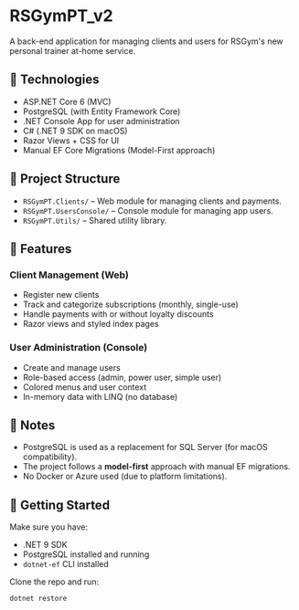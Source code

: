 # RSGymPT_v2

A back-end application for managing clients and users for RSGym's new personal trainer at-home service.

## 🔧 Technologies

- ASP.NET Core 6 (MVC)
- PostgreSQL (with Entity Framework Core)
- .NET Console App for user administration
- C# (.NET 9 SDK on macOS)
- Razor Views + CSS for UI
- Manual EF Core Migrations (Model-First approach)

## 📁 Project Structure

- `RSGymPT.Clients/` – Web module for managing clients and payments.
- `RSGymPT.UsersConsole/` – Console module for managing app users.
- `RSGymPT.Utils/` – Shared utility library.

## 📝 Features

### Client Management (Web)

- Register new clients
- Track and categorize subscriptions (monthly, single-use)
- Handle payments with or without loyalty discounts
- Razor views and styled index pages

### User Administration (Console)

- Create and manage users
- Role-based access (admin, power user, simple user)
- Colored menus and user context
- In-memory data with LINQ (no database)

## 📌 Notes

- PostgreSQL is used as a replacement for SQL Server (for macOS compatibility).
- The project follows a **model-first** approach with manual EF migrations.
- No Docker or Azure used (due to platform limitations).

## 🚀 Getting Started

Make sure you have:
- .NET 9 SDK
- PostgreSQL installed and running
- `dotnet-ef` CLI installed

Clone the repo and run:
```bash
dotnet restore
